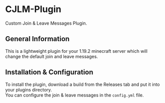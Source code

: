 # CJLM-Plugin
Custom Join & Leave Messages Plugin.

## General Information
This is a lightweight plugin for your 1.19.2 minecraft server which will change the default join and leave messages.

## Installation & Configuration
To install the plugin, download a build from the Releases tab and put it into your plugins directory. <br>
You can configure the join & leave messages in the `config.yml` file. 
